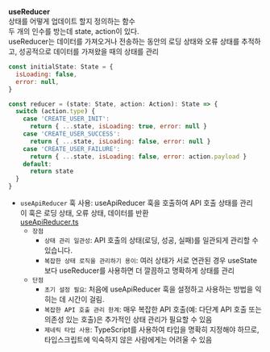 **useReducer**<br />
상태를 어떻게 업데이트 할지 정의하는 함수<br />
두 개의 인수를 방는데 state, action이 있다.<br />
useReducer는 데이터를 가져오거나 전송하는 동안의 로딩 상태와 오류 상태를 추적하고, 성공적으로 데이터를 가져왔을 때의 상태를 관리

```javascript
const initialState: State = {
  isLoading: false,
  error: null,
}

const reducer = (state: State, action: Action): State => {
  switch (action.type) {
    case 'CREATE_USER_INIT':
      return { ...state, isLoading: true, error: null }
    case 'CREATE_USER_SUCCESS':
      return { ...state, isLoading: false, error: null }
    case 'CREATE_USER_FAILURE':
      return { ...state, isLoading: false, error: action.payload }
    default:
      return state
  }
}
```

- `useApiReducer` 훅 사용: useApiReducer 훅을 호출하여 API 호출 상태를 관리<br/>이 훅은 로딩 상태, 오류 상태, 데이터를 반환<br />
  [useApiReducer.ts](https://github.com/leeseungje/FrontStudy2024/blob/main/Day4/useReducer/src/hooks/useApiReducer.ts)
  - `장점`
    - `상태 관리 일관성`: API 호출의 상태(로딩, 성공, 실패)를 일관되게 관리할 수 있습니다.
    - `복잡한 상태 로직을 관리하기 용이`: 여러 상태가 서로 연관된 경우 useState보다 useReducer를 사용하면 더 깔끔하고 명확하게 상태를 관리
  - `단점`
    - `초기 설정 필요`: 처음에 useApiReducer 훅을 설정하고 사용하는 방법을 익히는 데 시간이 걸림.
    - `복잡한 API 호출 관리 한계`: 매우 복잡한 API 호출(예: 다단계 API 호출 또는 의존성 있는 호출)은 추가적인 상태 관리가 필요할 수 있음
    - `제네릭 타입 사용`: TypeScript를 사용하여 타입을 명확히 지정해야 하므로, 타입스크립트에 익숙하지 않은 사람에게는 어려울 수 있음
